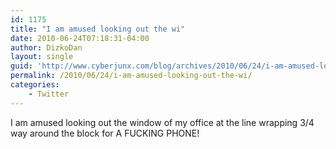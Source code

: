 ```yaml
---
id: 1175
title: "I am amused looking out the wi"
date: 2010-06-24T07:18:31-04:00
author: DizkoDan
layout: single
guid: 'http://www.cyberjunx.com/blog/archives/2010/06/24/i-am-amused-looking-out-the-wi/'
permalink: /2010/06/24/i-am-amused-looking-out-the-wi/
categories:
    - Twitter
---
```


I am amused looking out the window of my office at the line wrapping 3/4 way around the block for A FUCKING PHONE!